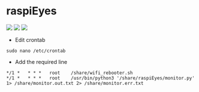 # raspiEyes
![](images/temperatures.png?raw=true)
![](images/humidities.png?raw=true)
![](images/capture.jpg?raw=true)
- Edit crontab
```
sudo nano /etc/crontab
```
- Add the required line
```
*/1 *   * * *   root    /share/wifi_rebooter.sh
*/1 *   * * *   root    /usr/bin/python3 '/share/raspiEyes/monitor.py' 1> /share/monitor.out.txt 2> /share/monitor.err.txt
```

